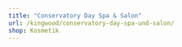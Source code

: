 ```yaml
---
title: "Conservatory Day Spa & Salon"
url: /kingwood/conservatory-day-spa-und-salon/
shop: Kosmetik
---
```

